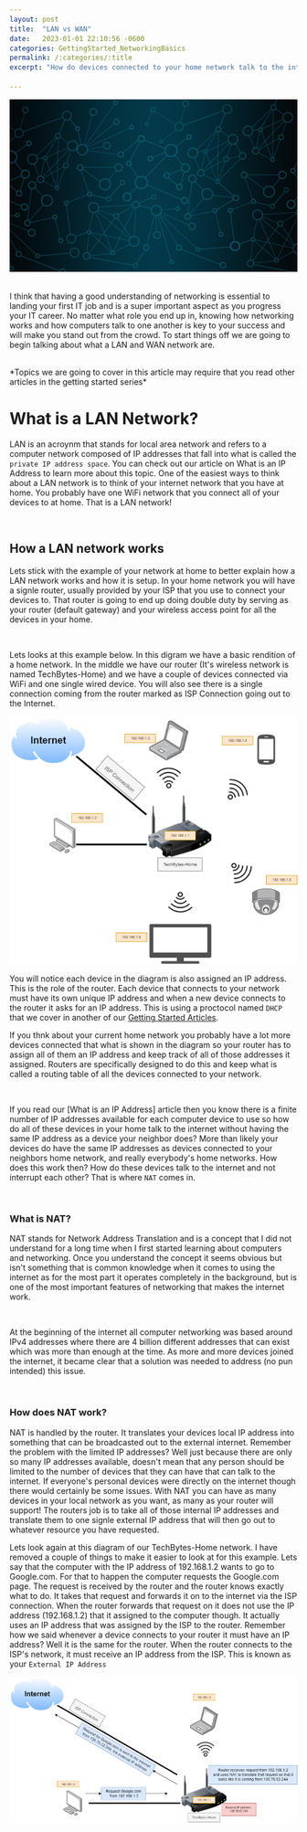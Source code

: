 ```yaml
---
layout: post
title:  "LAN vs WAN"
date:   2023-01-01 22:10:56 -0600
categories: GettingStarted_NetworkingBasics
permalink: /:categories/:title
excerpt: "How do devices connected to your home network talk to the internet? Ever wondered what exactly the internet is and its basic functions when it comes to computer networking networking? Check out this article talking about a LAN network vs WAN."

---
```


<div style=img><img src="/assets/network.png"></div>

\
I think that having a good understanding of networking is essential to landing your first IT job and is a super important aspect as you progress your IT career. No matter what role you end up in, knowing how networking works and how computers talk to one another is key to your success and will make you stand out from the crowd. To start things off we are going to begin talking about what a LAN and WAN network are.

<br/>
*Topics we are going to cover in this article may require that you read other articles in the getting started series*

<br/>

# What is a LAN Network?
LAN is an acroynm that stands for local area network and refers to a computer network composed of IP addresses that fall into what is called the `private IP address space`. You can check out our article on What is an IP Address to learn more about this topic. One of the easiest ways to think about a LAN network is to think of your internet network that you have at home. You probably have one WiFi network that you connect all of your devices to at home. That is a LAN network!

<br/>

## How a LAN network works
Lets stick with the example of your network at home to better explain how a LAN network works and how it is setup. In your home network you will have a signle router, usually provided by your ISP that you use to connect your devices to. That router is going to end up doing double duty by serving as your router (default gateway) and your wireless access point for all the devices in your home.

<br/>

Lets looks at this example below. In this digram we have a basic rendition of a home network. In the middle we have our router (It's wireless network is named TechBytes-Home) and we have a couple of devices connected via WiFi and one single wired device. You will also see there is a single connection coming from the router marked as ISP Connection going out to the Internet.

<div style=img><img src="/assets/What is a LAN.drawio.png"></div>


You will notice each device in the diagram is also assigned an IP address. This is the role of the router. Each device that connects to your network must have its own unique IP address and when a new device connects to the router it asks for an IP address. This is using a proctocol named `DHCP` that we cover in another of our [Getting Started Articles](http://it-techbytes.com/gettingstarted_intro/Getting-Started-in-IT).
<br/>

If you thnk about your current home network you probably have a lot more devices connected that what is shown in the diagram so your router has to assign all of them an IP address and keep track of all of those addresses it assigned. Routers are specifically designed to do this and keep what is called a routing table of all the devices connected to your network. 

<br/>

If you read our [What is an IP Address] article then you know there is a finite number of IP addresses available for each computer device to use so how do all of these devices in your home talk to the internet without having the same IP address as a device your neighbor does? More than likely your devices do have the same IP addresses as devices connected to your neighbors home network, and really everybody's home networks. How does this work then? How do these devices talk to the internet and not interrupt each other? That is where `NAT` comes in.

<br/>

### What is NAT?
NAT stands for Network Address Translation and is a concept that I did not understand for a long time when I first started learning about computers and networking. Once you understand the concept it seems obvious but isn't something that is common knowledge when it comes to using the internet as for the most part it operates completely in the background, but is one of the most important features of networking that makes the internet work.

<br/>

At the beginning of the internet all computer networking was based around IPv4 addresses where there are 4 billion different addresses that can exist which was more than enough at the time. As more and more devices joined the internet, it became clear that a solution was needed to address (no pun intended) this issue.

<br/>

### How does NAT work?

NAT is handled by the router. It translates your devices local IP address into something that can be broadcasted out to the external internet. Remember the problem with the limited IP addresses? Well just because there are only so many IP addresses available, doesn't mean that any person should be limited to the number of devices that they can have that can talk to the internet. If everyone's personal devices were directly on the internet though there would certainly be some issues. With NAT you can have as many devices in your local network as you want, as many as your router will support! The routers job is to take all of those internal IP addresses and translate them to one signle external IP address that will then go out to whatever resource you have requested.

Lets look again at this diagram of our TechBytes-Home network. I have removed a couple of things to make it easier to look at for this example. Lets say that the computer with the IP address of 192.168.1.2 wants to go to Google.com. For that to happen the computer requests the Google.com page. The request is received by the router and the router knows exactly what to do. It takes that request and forwards it on to the internet via the ISP connection. When the router forwards that request on it does not use the IP address (192.168.1.2) that it assigned to the computer though. It actually uses an IP address that was assigned by the ISP to the router. Remember how we said whenever a device connects to your router it must have an IP address? Well it is the same for the router. When the router connects to the ISP's network, it must receive an IP address from the ISP. This is known as your `External IP Address`

<div style=img><img src="/assets/What is NAT.drawio.png"></div>